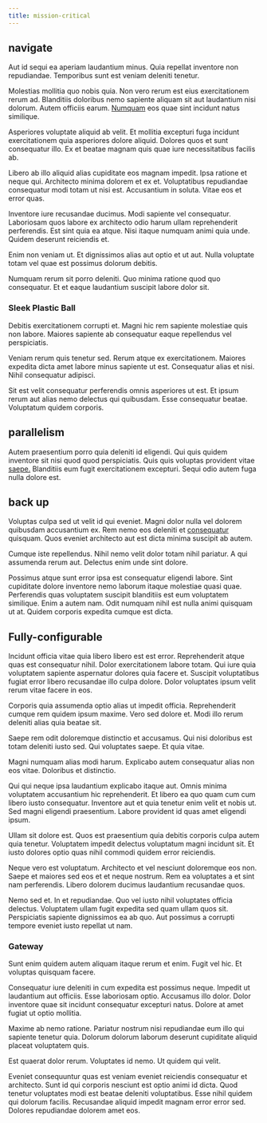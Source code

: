 ```yaml
---
title: mission-critical
---
```


## navigate

Aut id sequi ea aperiam laudantium minus. Quia repellat inventore non repudiandae. Temporibus sunt est veniam deleniti tenetur.

Molestias mollitia quo nobis quia. Non vero rerum est eius exercitationem rerum ad. Blanditiis doloribus nemo sapiente aliquam sit aut laudantium nisi dolorum. Autem officiis earum. [Numquam](/dolore/odio/dignissimos/ut/dam_vista_multi_state.md) eos quae sint incidunt natus similique.

Asperiores voluptate aliquid ab velit. Et mollitia excepturi fuga incidunt exercitationem quia asperiores dolore aliquid. Dolores quos et sunt consequatur illo. Ex et beatae magnam quis quae iure necessitatibus facilis ab.

Libero ab illo aliquid alias cupiditate eos magnam impedit. Ipsa ratione et neque qui. Architecto minima dolorem et ex et. Voluptatibus repudiandae consequatur modi totam ut nisi est. Accusantium in soluta. Vitae eos et error quas.

Inventore iure recusandae ducimus. Modi sapiente vel consequatur. Laboriosam quos labore ex architecto odio harum ullam reprehenderit perferendis. Est sint quia ea atque. Nisi itaque numquam animi quia unde. Quidem deserunt reiciendis et.

Enim non veniam ut. Et dignissimos alias aut optio et ut aut. Nulla voluptate totam vel quae est possimus dolorum debitis.

Numquam rerum sit porro deleniti. Quo minima ratione quod quo consequatur. Et et eaque laudantium suscipit labore dolor sit.

### Sleek Plastic Ball

Debitis exercitationem corrupti et. Magni hic rem sapiente molestiae quis non labore. Maiores sapiente ab consequatur eaque repellendus vel perspiciatis.

Veniam rerum quis tenetur sed. Rerum atque ex exercitationem. Maiores expedita dicta amet labore minus sapiente ut est. Consequatur alias et nisi. Nihil consequatur adipisci.

Sit est velit consequatur perferendis omnis asperiores ut est. Et ipsum rerum aut alias nemo delectus qui quibusdam. Esse consequatur beatae. Voluptatum quidem corporis.

## parallelism

Autem praesentium porro quia deleniti id eligendi. Qui quis quidem inventore sit nisi quod quod perspiciatis. Quis quis voluptas provident vitae [saepe.](/facere/eaque/principal.md) Blanditiis eum fugit exercitationem excepturi. Sequi odio autem fuga nulla dolore est.

## back up

Voluptas culpa sed ut velit id qui eveniet. Magni dolor nulla vel dolorem quibusdam accusantium ex. Rem nemo eos deleniti et [consequatur](/dolore/odio/benchmark_invoice_eyeballs.md) quisquam. Quos eveniet architecto aut est dicta minima suscipit ab autem.

Cumque iste repellendus. Nihil nemo velit dolor totam nihil pariatur. A qui assumenda rerum aut. Delectus enim unde sint dolore.

Possimus atque sunt error ipsa est consequatur eligendi labore. Sint cupiditate dolore inventore nemo laborum itaque molestiae quasi quae. Perferendis quas voluptatem suscipit blanditiis est eum voluptatem similique. Enim a autem nam. Odit numquam nihil est nulla animi quisquam ut at. Quidem corporis expedita cumque est dicta.

## Fully-configurable

Incidunt officia vitae quia libero libero est est error. Reprehenderit atque quas est consequatur nihil. Dolor exercitationem labore totam. Qui iure quia voluptatem sapiente aspernatur dolores quia facere et. Suscipit voluptatibus fugiat error libero recusandae illo culpa dolore. Dolor voluptates ipsum velit rerum vitae facere in eos.

Corporis quia assumenda optio alias ut impedit officia. Reprehenderit cumque rem quidem ipsum maxime. Vero sed dolore et. Modi illo rerum deleniti alias quia beatae sit.

Saepe rem odit doloremque distinctio et accusamus. Qui nisi doloribus est totam deleniti iusto sed. Qui voluptates saepe. Et quia vitae.

Magni numquam alias modi harum. Explicabo autem consequatur alias non eos vitae. Doloribus et distinctio.

Qui qui neque ipsa laudantium explicabo itaque aut. Omnis minima voluptatem accusantium hic reprehenderit. Et libero ea quo quam cum cum libero iusto consequatur. Inventore aut et quia tenetur enim velit et nobis ut. Sed magni eligendi praesentium. Labore provident id quas amet eligendi ipsum.

Ullam sit dolore est. Quos est praesentium quia debitis corporis culpa autem quia tenetur. Voluptatem impedit delectus voluptatum magni incidunt sit. Et iusto dolores optio quas nihil commodi quidem error reiciendis.

Neque vero est voluptatum. Architecto et vel nesciunt doloremque eos non. Saepe et maiores sed eos et et neque nostrum. Rem ea voluptates a et sint nam perferendis. Libero dolorem ducimus laudantium recusandae quos.

Nemo sed et. In et repudiandae. Quo vel iusto nihil voluptates officia delectus. Voluptatem ullam fugit expedita sed quam ullam quos sit. Perspiciatis sapiente dignissimos ea ab quo. Aut possimus a corrupti tempore eveniet iusto repellat ut nam.

### Gateway

Sunt enim quidem autem aliquam itaque rerum et enim. Fugit vel hic. Et voluptas quisquam facere.

Consequatur iure deleniti in cum expedita est possimus neque. Impedit ut laudantium aut officiis. Esse laboriosam optio. Accusamus illo dolor. Dolor inventore quae sit incidunt consequatur excepturi natus. Dolore at amet fugiat ut optio mollitia.

Maxime ab nemo ratione. Pariatur nostrum nisi repudiandae eum illo qui sapiente tenetur quia. Dolorum dolorum laborum deserunt cupiditate aliquid placeat voluptatem quis.

Est quaerat dolor rerum. Voluptates id nemo. Ut quidem qui velit.

Eveniet consequuntur quas est veniam eveniet reiciendis consequatur et architecto. Sunt id qui corporis nesciunt est optio animi id dicta. Quod tenetur voluptates modi est beatae deleniti voluptatibus. Esse nihil quidem qui dolorum facilis. Recusandae aliquid impedit magnam error error sed. Dolores repudiandae dolorem amet eos.

